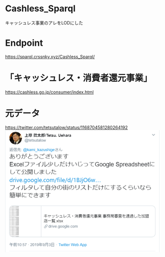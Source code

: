 # Cashless_Sparql
キャッシュレス事業のアレをLODにした

# Endpoint
https://sparql.crssnky.xyz/Cashless_Sparql/

# 「キャッシュレス・消費者還元事業」
https://cashless.go.jp/consumer/index.html

# 元データ
https://twitter.com/tetsutalow/status/1168704581280264192
![](resource_tweet.png)

